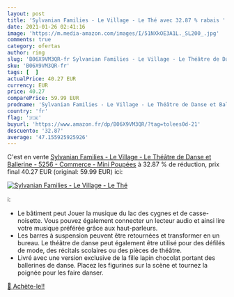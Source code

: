 ```yaml
---
layout: post
title: 'Sylvanian Families - Le Village - Le Thé avec 32.87 % rabais '
date: 2021-01-26 02:41:16
image: 'https://m.media-amazon.com/images/I/51NXkOE3A1L._SL200_.jpg'
comments: true
category: ofertas
author: ring
slug: 'B06X9VM3QR-fr Sylvanian Families - Le Village - Le Théâtre de Danse et...'
sku: 'B06X9VM3QR-fr'
tags: [  ]
actualPrice: 40.27 EUR
currency: EUR
price: 40.27
comparePrice: 59.99 EUR
prodname: 'Sylvanian Families - Le Village - Le Théâtre de Danse et Ballerine - 5256 - Commerce - Mini Poupées'
country: 'fr'
flag: '🇫🇷'
buyurl: 'https://www.amazon.fr/dp/B06X9VM3QR/?tag=tolees0d-21'
descuento: '32.87'
average: '47.155925925926'
---
```


C'est en vente [Sylvanian Families - Le Village - Le Théâtre de Danse et Ballerine - 5256 - Commerce - Mini Poupées](https://www.amazon.fr/dp/B06X9VM3QR/?tag=tolees0d-21)  à  32.87 % de réduction, prix final  40.27 EUR (original: 59.99 EUR) ici:

[![Sylvanian Families - Le Village - Le Thé](https://m.media-amazon.com/images/I/51NXkOE3A1L._SL200_.jpg)](https://www.amazon.fr/dp/B06X9VM3QR/?tag=tolees0d-21)

ℹ️:

- Le bâtiment peut Jouer la musique du lac des cygnes et de casse-noisette. Vous pouvez également connecter un lecteur audio et ainsi lire votre musique préférée grâce aux haut-parleurs.
- Les barres à suspension peuvent être retournées et transformer en un bureau. Le théâtre de danse peut également être utilisé pour des défilés de mode, des récitals scolaires ou des pièces de théâtre.
- Livré avec une version exclusive de la fille lapin chocolat portant des ballerines de danse. Placez les figurines sur la scène et tournez la poignée pour les faire danser.

[🛒 Achète-le!!](https://www.amazon.fr/dp/B06X9VM3QR/?tag=tolees0d-21)
